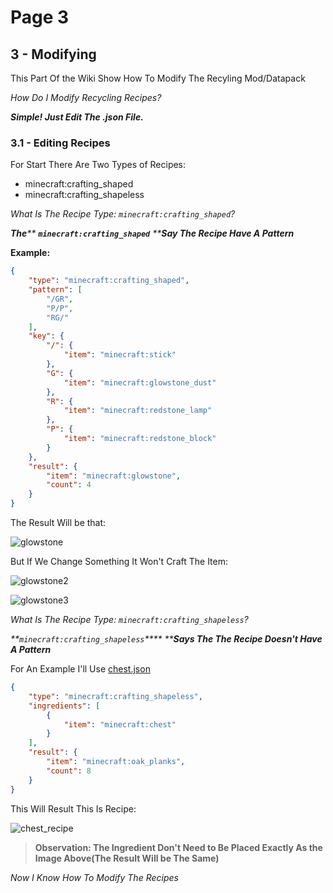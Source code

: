 # Page 3

## 3 - Modifying

This Part Of the Wiki Show How To Modify The Recyling Mod/Datapack

_How Do I Modify Recycling Recipes?_

_**Simple! Just Edit The .json File.**_

### 3.1 - Editing Recipes

For Start There Are Two Types of Recipes:

* minecraft:crafting\_shaped
* minecraft:crafting\_shapeless

_What Is The Recipe Type: `minecraft:crafting_shaped`?_

_**The**** ****`minecraft:crafting_shaped`**** ****Say The Recipe Have A Pattern**_

**Example:**

```json
{
    "type": "minecraft:crafting_shaped",
    "pattern": [
        "/GR",
        "P/P",
        "RG/"
    ],
    "key": {
        "/": {
            "item": "minecraft:stick"
        },
        "G": {
            "item": "minecraft:glowstone_dust"
        },
        "R": {
            "item": "minecraft:redstone_lamp"
        },
        "P": {
            "item": "minecraft:redstone_block"
        }
    },
    "result": {
        "item": "minecraft:glowstone",
        "count": 4
    }
}

```

The Result Will be that:

![glowstone](https://github.com/DEMnetwork/Recycling/assets/105674889/25808446-4124-454e-a216-f01ec6419e37)

But If We Change Something It Won't Craft The Item:

![glowstone2](https://github.com/DEMnetwork/Recycling/assets/105674889/d4860839-90c3-4baf-b6c1-74d3d28faa0d)

![glowstone3](https://github.com/DEMnetwork/Recycling/assets/105674889/4ae813d8-cded-48e5-82f7-b21eb4204754)

_What Is The Recipe Type: `minecraft:crafting_shapeless`?_

_**`minecraft:crafting_shapeless`**** ****Says The The Recipe Doesn't Have A Pattern**_

For An Example I'll Use [chest.json](https://github.com/DEMnetwork/Recycling/blob/main/recycling%20mod/data/crafting/recipes/chest.json)

```json
{
    "type": "minecraft:crafting_shapeless",
    "ingredients": [
        {
            "item": "minecraft:chest"
        }
    ],
    "result": {
        "item": "minecraft:oak_planks",
        "count": 8
    }
}

```

This Will Result This Is Recipe:

![chest\_recipe](https://github.com/DEMnetwork/Recycling/assets/105674889/d0f871dd-79de-4582-a4d3-cdae65fc55f9)

> **Observation: The Ingredient Don't Need to Be Placed Exactly As the Image Above(The Result Will be The Same)**

_Now I Know How To Modify The Recipes_
